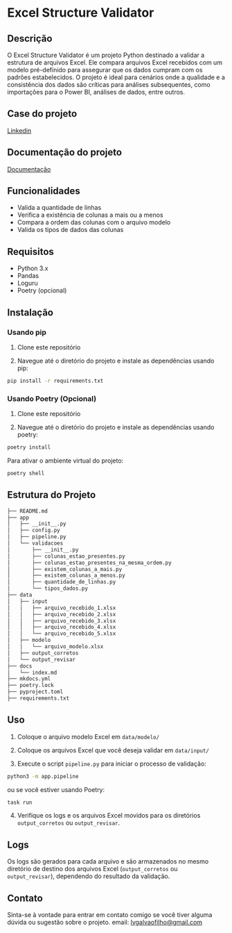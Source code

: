 # Excel Structure Validator

## Descrição

O Excel Structure Validator é um projeto Python destinado a validar a estrutura de arquivos Excel. Ele compara arquivos Excel recebidos com um modelo pré-definido para assegurar que os dados cumpram com os padrões estabelecidos. O projeto é ideal para cenários onde a qualidade e a consistência dos dados são críticas para análises subsequentes, como importações para o Power BI, análises de dados, entre outros.

## Case do projeto

[Linkedin](https://www.linkedin.com/posts/lucianovasconcelosf_valida%C3%A7%C3%A3o-automatica-de-arquivos-excel-activity-7104481940606509056-fXly?utm_source=share&utm_medium=member_desktop)

## Documentação do projeto

[Documentação](https://lvgalvao.github.io/ExcelStructureValidator/)

## Funcionalidades

* Valida a quantidade de linhas
* Verifica a existência de colunas a mais ou a menos
* Compara a ordem das colunas com o arquivo modelo
* Valida os tipos de dados das colunas

## Requisitos

* Python 3.x
* Pandas
* Loguru
* Poetry (opcional)

## Instalação

### Usando pip

1. Clone este repositório
    
2. Navegue até o diretório do projeto e instale as dependências usando pip:
    
```bash
pip install -r requirements.txt
```
    

### Usando Poetry (Opcional)

1. Clone este repositório
    
2. Navegue até o diretório do projeto e instale as dependências usando poetry:
    
```bash
poetry install
```

Para ativar o ambiente virtual do projeto:

```go
poetry shell
```

## Estrutura do Projeto

```bash
├── README.md
├── app
│   ├── __init__.py
│   ├── config.py
│   ├── pipeline.py
│   └── validacoes
│       ├── __init__.py
│       ├── colunas_estao_presentes.py
│       ├── colunas_estao_presentes_na_mesma_ordem.py
│       ├── existem_colunas_a_mais.py
│       ├── existem_colunas_a_menos.py
│       ├── quantidade_de_linhas.py
│       └── tipos_dados.py
├── data
│   ├── input
│   │   ├── arquivo_recebido_1.xlsx
│   │   ├── arquivo_recebido_2.xlsx
│   │   ├── arquivo_recebido_3.xlsx
│   │   ├── arquivo_recebido_4.xlsx
│   │   └── arquivo_recebido_5.xlsx
│   ├── modelo
│   │   └── arquivo_modelo.xlsx
│   ├── output_corretos
│   └── output_revisar
├── docs
│   └── index.md
├── mkdocs.yml
├── poetry.lock
├── pyproject.toml
├── requirements.txt
``````

## Uso

1. Coloque o arquivo modelo Excel em `data/modelo/`
    
2. Coloque os arquivos Excel que você deseja validar em `data/input/`
    
3. Execute o script `pipeline.py` para iniciar o processo de validação:
    
```bash
python3 -m app.pipeline
```

ou se você estiver usando Poetry:

```bash
task run
```
    
4. Verifique os logs e os arquivos Excel movidos para os diretórios `output_corretos` ou `output_revisar`.
    

## Logs

Os logs são gerados para cada arquivo e são armazenados no mesmo diretório de destino dos arquivos Excel (`output_corretos` ou `output_revisar`), dependendo do resultado da validação.

## Contato

Sinta-se à vontade para entrar em contato comigo se você tiver alguma dúvida ou sugestão sobre o projeto.
email: lvgalvaofilho@gmail.com